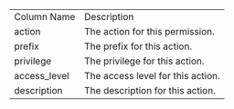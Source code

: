 <table>
	<tr><td>Column Name</td><td>Description</td></tr>
	<tr><td>action</td><td>The action for this permission.</td></tr>
	<tr><td>prefix</td><td>The prefix for this action.</td></tr>
	<tr><td>privilege</td><td>The privilege for this action.</td></tr>
	<tr><td>access_level</td><td>The access level for this action.</td></tr>
	<tr><td>description</td><td>The description for this action.</td></tr>
</table>